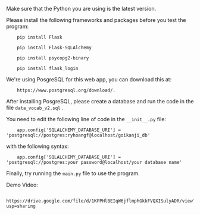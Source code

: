 Make sure that the Python you are using is the latest version.

Please install the following frameworks and packages before you test the program:
```
    pip install Flask

    pip install Flask-SQLAlchemy
    
    pip install psycopg2-binary
    
    pip install flask_login
```
We're using PosgreSQL for this web app, you can download this at:
```
    https://www.postgresql.org/download/.
```
After installing PosgreSQL, please create a database and run the code in the file `data_vocab_v2.sql` .

You need to edit the following line of code in the `__init__.py` file:
```
    app.config['SQLALCHEMY_DATABASE_URI'] = 'postgresql://postgres:ryhoangf@localhost/goikanji_db'
```   
with the following syntax:
```
    app.config['SQLALCHEMY_DATABASE_URI'] = 'postgresql://postgres:your password@localhost/your database name'
```
Finally, try running the `main.py` file to use the program.

Demo Video:
```
    https://drive.google.com/file/d/1KFPHlBEIqW6jflmphGkkFVQXISulyADR/view?usp=sharing
```

